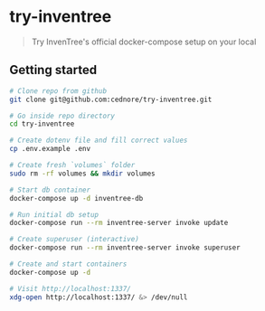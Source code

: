 # try-inventree

> Try InvenTree's official docker-compose setup on your local

## Getting started

```sh
# Clone repo from github
git clone git@github.com:cednore/try-inventree.git

# Go inside repo directory
cd try-inventree

# Create dotenv file and fill correct values
cp .env.example .env

# Create fresh `volumes` folder
sudo rm -rf volumes && mkdir volumes

# Start db container
docker-compose up -d inventree-db

# Run initial db setup
docker-compose run --rm inventree-server invoke update

# Create superuser (interactive)
docker-compose run --rm inventree-server invoke superuser

# Create and start containers
docker-compose up -d

# Visit http://localhost:1337/
xdg-open http://localhost:1337/ &> /dev/null
```
